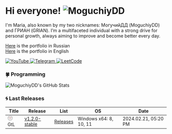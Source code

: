 # Hi everyone! <img src="https://komarev.com/ghpvc/?username=MoguchiyDD&label=Profile%20views&color=blueviolet&style=for-the-badge" alt="MoguchiyDD" />
I'm Maria, also known by my two nicknames: МогучийДД (MoguchiyDD) and ГРИАН (GRIAN). I’m a multifaceted individual with a strong drive for personal growth, always aiming to improve and become better every day.

[Here](https://github.com/MoguchiyDD/Portfolio/blob/main/RU_README.md) is the portfolio in Russian \
[Here](https://github.com/MoguchiyDD/Portfolio/blob/main/EN_README.md) is the portfolio in English

<div id="networks" align="left">
  <a href="https://youtube.com/@moguchiydd?si=q71Lp5n7imeFIFSE" target="_blank">
    <img alt="YouTube" src="https://img.shields.io/badge/@MoguchiyDD-ff0000?logo=YouTube&logoColor=white&style=for-the-badge" />
  </a>
  <a href="https://t.me/MoguchiyDD" target="_blank">
    <img alt="Telegram" src="https://img.shields.io/badge/@MoguchiyDD-229ED9?logo=Telegram&logoColor=white&style=for-the-badge" />
  </a>
  <a href="https://leetcode.com/u/MoguchiyDD/" target="_blank">
    <img alt="LeetCode" src="https://img.shields.io/badge/@MoguchiyDD-9E6209?logo=LeetCode&logoColor=white&style=for-the-badge" />
  </a>
</div>

### :four_leaf_clover: Programming

<div id="statistics">
  <img alt="MoguchiyDD's GitHub Stats" src="https://github-readme-stats.vercel.app/api/top-langs/?username=MoguchiyDD&layout=compact&langs_count=10&show_icons=true&theme=catppuccin_latte&size_weight=0.5&count_weight=0.5" />
  <!-- <img alt="MoguchiyDD's GitHub Stats" src="https://github-readme-stats.vercel.app/api?username=MoguchiyDD&hide_title=true&show_icons=true&text_bold=true&show=prs_merged,prs_merged_percentage&number_format=long&rank_icon=percentile&&theme=moltack" /> -->
</div>

### :cyclone: Last Releases</summary>

|                 Title                 |                                    Release                                    |                          List                          |           OS           |         Date         |
| ------------------------------------- | ----------------------------------------------------------------------------- | ------------------------------------------------------ | ---------------------- | -------------------- |
| ![](./releases/GtL/favicon.png) GtL   | [v1.2.0-stable](https://github.com/MoguchiyDD/GtL/releases/tag/v1.2.0-stable) | [Releases](https://github.com/MoguchiyDD/GtL/releases) | Windows x64: 8, 10, 11 | 2024.02.21, 05:20 PM |
